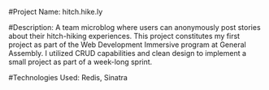 #Project Name:
hitch.hike.ly

#Description:
A team microblog where users can anonymously post stories about their hitch-hiking experiences. This project constitutes my first project as part of the Web Development Immersive program at General Assembly. I utilized CRUD capabilities and clean design to implement a small project as part of a week-long sprint.

#Technologies Used:
Redis, Sinatra


